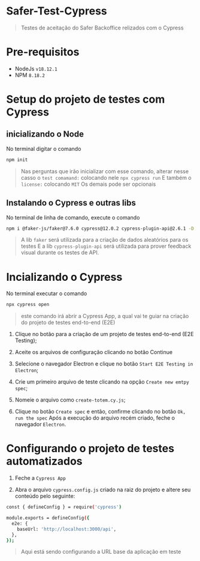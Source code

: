 # Safer-Test-Cypress

> Testes de aceitação do Safer Backoffice relizados com o Cypress


# Pre-requisitos

* NodeJs `v18.12.1`
* NPM `8.18.2`


# Setup do projeto de testes com Cypress

## inicializando o Node

No terminal digitar o comando

````bash
npm init
````

> Nas perguntas que irão inicializar com esse comando, alterar nesse casso o  `test comamand:` colocando nele `npx cypress run`
> E também o `license:` colocando `MIT`
> Os demais pode ser opcionais

## Instalando o Cypress e outras libs

No terminal de linha de comando,  execute o comando

```bash
npm i @faker-js/faker@7.6.0 cypress@12.0.2 cypress-plugin-api@2.6.1 -D
```

> A lib `faker` será utilizada para a criação de dados aleatórios para os testes
> E a lib `cypress-plugin-api` será utilizada para prover feedback visual durante os testes de API.

# Incializando o Cypress

No terminal executar o comando

```bash
npx cypress open
```

> este comando irá abrir a Cypress App, a qual vai te guiar na criação do projeto de testes end-to-end (E2E)

1. Clique no botão para a criação de um projeto de testes end-to-end (E2E Testing);


2. Aceite os arquivos de configuração clicando no botão Continue

3. Selecione o navegador Electron e clique no botão `Start E2E Testing in Electron`;

4. Crie um primeiro arquivo de teste clicando na opção `Create new emtpy spec`;

5. Nomeie o arquivo como `create-totem.cy.js`;

7. Clique no botão `Create spec` e então, confirme clicando no botão `Ok, run the spec`
   Após a execução do arquivo recém criado, feche o navegador `Electron`.

# Configurando o projeto de testes automatizados

1. Feche a `Cypress App`

2. Abra o arquivo `cypress.config.js` criado na raiz do projeto e altere seu conteúdo pelo seguinte:

```bash
const { defineConfig } = require('cypress')

module.exports = defineConfig({
  e2e: {
    baseUrl: 'http://localhost:3000/api',
  },
});
```

> Aqui está sendo configurando a URL base da aplicação em teste

